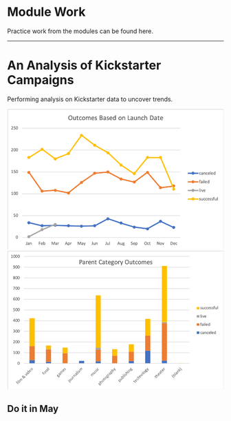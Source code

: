 # Module Work

Practice work from the modules can be found here.

---

# An Analysis of Kickstarter Campaigns
Performing analysis on Kickstarter data to uncover trends.

![Outcomes Based on Launch Date](https://github.com/amirshirazi1/kickstarter-analysis/blob/main/Module%20Work/Analysis%20Images/Outcomes%20Based%20on%20Launch%20Date.png)
![Parent Category Outcomes](https://github.com/amirshirazi1/kickstarter-analysis/blob/main/Module%20Work/Analysis%20Images/Parent%20Category%20Outcomes.png)

## Do it in May
